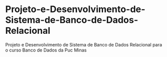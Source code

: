 # Projeto-e-Desenvolvimento-de-Sistema-de-Banco-de-Dados-Relacional
Projeto e Desenvolvimento de Sistema de Banco de Dados Relacional para o curso Banco de Dados da Puc Minas
